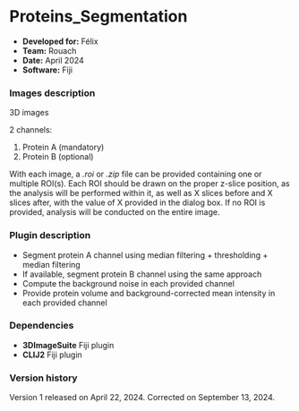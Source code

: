 # Proteins_Segmentation 

* **Developed for:** Félix
* **Team:** Rouach
* **Date:** April 2024
* **Software:** Fiji

### Images description

3D images

2 channels: 
  1. Protein A (mandatory)
  2. Protein B (optional)

With each image, a *.roi* or *.zip* file can be provided containing one or multiple ROI(s). Each ROI should be drawn on the proper z-slice position, as the analysis will be performed within it, as well as X slices before and X slices after, with the value of X provided in the dialog box. If no ROI is provided, analysis will be conducted on the entire image.

### Plugin description

* Segment protein A channel using median filtering + thresholding + median filtering
* If available, segment protein B channel using the same approach
* Compute the background noise in each provided channel
* Provide protein volume and background-corrected mean intensity in each provided channel

### Dependencies

* **3DImageSuite** Fiji plugin
* **CLIJ2** Fiji plugin

### Version history

Version 1 released on April 22, 2024. Corrected on September 13, 2024.

